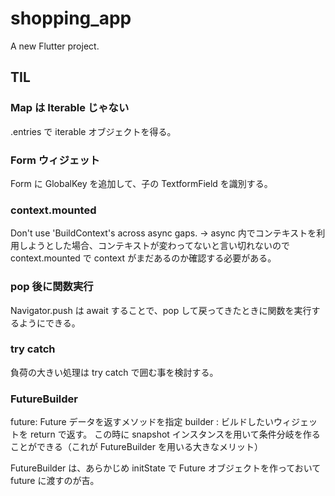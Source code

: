 # shopping_app

A new Flutter project.

## TIL

### Map は Iterable じゃない

<Map>.entries で iterable オブジェクトを得る。

### Form ウィジェット

Form に GlobalKey を追加して、子の TextformField を識別する。

### context.mounted

Don't use 'BuildContext's across async gaps. → async 内でコンテキストを利用しようとした場合、コンテキストが変わってないと言い切れないので context.mounted で context がまだあるのか確認する必要がある。

### pop 後に関数実行

Navigator.push は await することで、pop して戻ってきたときに関数を実行するようにできる。

### try catch

負荷の大きい処理は try catch で囲む事を検討する。

### FutureBuilder

future: Future データを返すメソッドを指定
builder : ビルドしたいウィジェットを return で返す。 この時に snapshot インスタンスを用いて条件分岐を作ることができる（これが FutureBuilder を用いる大きなメリット）

FutureBuilder は、あらかじめ initState で Future オブジェクトを作っておいて future に渡すのが吉。
